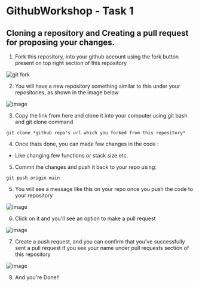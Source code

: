 # GithubWorkshop - Task 1
## Cloning a repository and Creating a pull request for proposing your changes.

1. Fork this repository, into your github account using the fork button present on top right section of this repository

  ![git fork](https://www.howtogeek.com/wp-content/uploads/2021/10/Click-the-Fork-button..png?trim=1,1&bg-color=000&pad=1,1)

2. You will have a new repository something similar to this under your repositories, as shown in the image below 

  ![image](https://user-images.githubusercontent.com/89771491/183459932-222c14a2-af3e-46be-9bc3-b7436f10fb31.png)

3. Copy the link from here and clone it into your computer using git bash and git clone command
```
git clone *github repo's url which you forked from this repository*
```

4. Once thats done, you can made few changes in the code :
- Like changing few functions or stack size etc.

5. Commit the changes and push it back to your repo using:
```
git push origin main
```

5. You will see a message like this on your repo once you push the code to your repository

  ![image](https://user-images.githubusercontent.com/89771491/183461441-2e6a2386-ced0-48b0-8781-434d6d86108c.png)

6. Click on it and you'll see an option to make a pull request

  ![image](https://user-images.githubusercontent.com/89771491/183461684-6e07d213-30c9-4cb4-a007-6c1bd681f6c0.png)

7. Create a push request, and you can confirm that you've successfully sent a pull request if you see your name under pull requests section of this repository 

  ![image](https://user-images.githubusercontent.com/89771491/183461965-5261a8d9-061b-4e62-bf25-588c6c7fa5ff.png)
  
8. And you're Done!!


